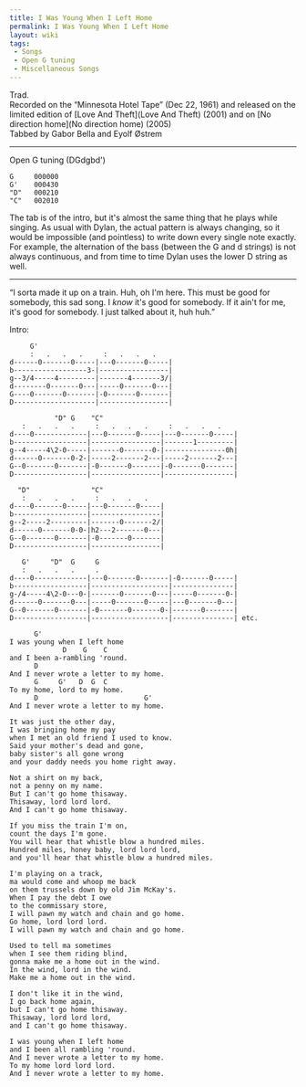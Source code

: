 ```yaml
---
title: I Was Young When I Left Home
permalink: I Was Young When I Left Home
layout: wiki
tags:
 - Songs
 - Open G tuning
 - Miscellaneous Songs
---
```


Trad.  
Recorded on the “Minnesota Hotel Tape” (Dec 22, 1961) and released on
the limited edition of [Love And Theft](Love And Theft)
(2001) and on [No direction home](No direction home) (2005)  
Tabbed by Gabor Bella and Eyolf Østrem

* * * * *

Open G tuning (DGdgbd')

    G     000000
    G'    000430
    "D"   000210
    "C"   002010

The tab is of the intro, but it's almost the same thing that he plays
while singing. As usual with Dylan, the actual pattern is always
changing, so it would be impossible (and pointless) to write down every
single note exactly. For example, the alternation of the bass (between
the G and d strings) is not always continuous, and from time to time
Dylan uses the lower D string as well.

* * * * *

“I sorta made it up on a train. Huh, oh I'm here. This must be good for
somebody, this sad song. I *know* it's good for somebody. If it ain't
for me, it's good for somebody. I just talked about it, huh huh.”

Intro:

         G'
         :   .   .   .     :   .   .   .
    d------0-------0-----|---0-------0-----|
    b------------------3-|-----------------|
    g--3/4-----4---------|-------4-------3/|
    d--------0-------0---|-----0-------0---|
    G----0-------0-------|-0-------0-------|
    D--------------------|-----------------|

               "D" G    "C"
       :   .   .   .     :   .   .   .     :   .   .   .
    d----0-------------|---0-------0-----|---0-------0-----|
    b------------------|-----------------|-------1---------|
    g--4-----4\2-0-----|-------0-------0-|---------------0h|
    d------0-------0-2-|-----2-------2---|-----2-------2---|
    G--0-------0-------|-0-------0-------|-0-------0-------|
    D------------------|-----------------|-----------------|

      "D"               "C"
       :   .   .   .     :   .   .   .
    d----0-------0-----|---0-------0-----|
    b------------------|-----------------|
    g--2-----2---------|-------0-------2/|
    d------0-------0-0-|h2---2-------0---|
    G--0-------0-------|-0-------0-------|
    D------------------|-----------------|

       G'     "D"  G     G
       :   .   .   .     .
    d----0-------------|---0-------0-------|-0-------0-----|
    b------------------|-------------------|---------------|
    g-/4-----4\2-0---0-|-------0-------0---|-----0-------0-|
    d------0-------0---|-----0-------0-----|---0-------0---|
    G--0-------0-------|-0-------0-------0-|-------0-------|
    D------------------|-------------------|---------------| etc.

          G'
    I was young when I left home
                 D    G    C
    and I been a-rambling 'round.
          D
    And I never wrote a letter to my home.
          G     G'   D  G  C
    To my home, lord to my home.
          D                          G'
    And I never wrote a letter to my home.

    It was just the other day,
    I was bringing home my pay
    when I met an old friend I used to know.
    Said your mother's dead and gone,
    baby sister's all gone wrong
    and your daddy needs you home right away.

    Not a shirt on my back,
    not a penny on my name.
    But I can't go home thisaway.
    Thisaway, lord lord lord.
    And I can't go home thisaway.

    If you miss the train I'm on,
    count the days I'm gone.
    You will hear that whistle blow a hundred miles.
    Hundred miles, honey baby, lord lord lord,
    and you'll hear that whistle blow a hundred miles.

    I'm playing on a track,
    ma would come and whoop me back
    on them trussels down by old Jim McKay's.
    When I pay the debt I owe
    to the commissary store,
    I will pawn my watch and chain and go home.
    Go home, lord lord lord.
    I will pawn my watch and chain and go home.

    Used to tell ma sometimes
    when I see them riding blind,
    gonna make me a home out in the wind.
    In the wind, lord in the wind.
    Make me a home out in the wind.

    I don't like it in the wind,
    I go back home again,
    but I can't go home thisaway.
    Thisaway, lord lord lord,
    and I can't go home thisaway.

    I was young when I left home
    and I been all rambling 'round.
    And I never wrote a letter to my home.
    To my home lord lord lord.
    And I never wrote a letter to my home.
